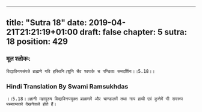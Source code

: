 
---
title: "Sutra 18"
date: 2019-04-21T21:21:19+01:00
draft: false
chapter: 5
sutra: 18
position: 429
---
### मूल श्लोकः:
```
विद्याविनयसंपन्ने ब्राह्मणे गवि हस्तिनि।शुनि चैव श्वपाके च पण्डिताः समदर्शिनः।।5.18।।

```

### Hindi Translation By Swami Ramsukhdas
```
।।5.18।।ज्ञानी महापुरुष विद्याविनययुक्त ब्राह्मणमें और चाण्डालमें तथा गाय हाथी एवं कुत्तेमें भी समरूप परमात्माको देखनेवाले होते हैं। 

```

